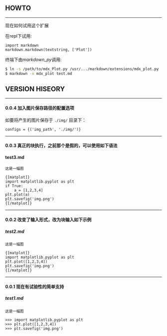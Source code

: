 ## HOWTO
--------
现在如何试用这个扩展

在repl下试用:
   
```.python   
import markdown 
markdown.markdown(textstring, ['Plot'])
```
   
终端下由*markdown_py*调用:

```.sh
$ ln -s /path/to/mdx_Plot.py /usr/.../markdown/extensions/mdx_plot.py 
$ markdown -x mdx_plot test.md
```

## VERSION HISEORY
------------------
#### 0.0.4 加入图片保存路径的配置选项
如要将产生的图片保存于 `./img/` 目录下：

	configs = {('img_path', './img/')}
	
-------------------------------------------------
#### 0.0.3 真正的块执行，之前那个是假的，可以使用如下语法

#### test3.md

	这是一幅图
	
	{[matplot]}
	import matplotlib.pyplot as plt
	if True:
		a = [1,2,3,4]
	plt.plot(a)
	plt.savefig('img.png')
	{[/matplot]}

---------------------------------------
#### 0.0.2 改变了输入形式，改为块输入如下示例

##### test2.md
	
	这是一幅图
	
	{[matplot]}
	import matplotlib.pyplot as plt
	plt.plot([1,2,3,4])
	plt.savefig('img.png')
	{[/matplot]}

-----------------------------
#### 0.0.1 现在有试验性的简单支持
##### test1.md

	这是一幅图

	>>> import matplotlib.pyplot as plt
	>>> plt.plot([1,2,3,4])
	>>> plt.savefig('img.png')
